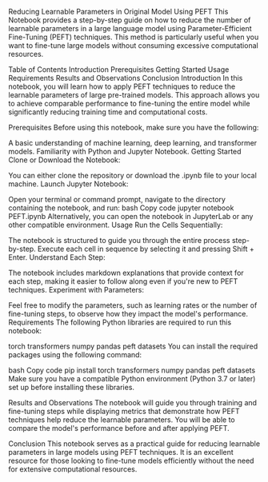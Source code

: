 Reducing Learnable Parameters in Original Model Using PEFT
This Notebook provides a step-by-step guide on how to reduce the number of learnable parameters in a large language model using Parameter-Efficient Fine-Tuning (PEFT) techniques. This method is particularly useful when you want to fine-tune large models without consuming excessive computational resources.

Table of Contents
     Introduction
     Prerequisites
     Getting Started
     Usage
     Requirements
     Results and Observations
     Conclusion
Introduction
In this notebook, you will learn how to apply PEFT techniques to reduce the learnable parameters of large pre-trained models. This approach allows you to achieve comparable performance to fine-tuning the entire model while significantly reducing training time and computational costs.

Prerequisites
Before using this notebook, make sure you have the following:

A basic understanding of machine learning, deep learning, and transformer models.
Familiarity with Python and Jupyter Notebook.
Getting Started
Clone or Download the Notebook:

You can either clone the repository or download the .ipynb file to your local machine.
Launch Jupyter Notebook:

Open your terminal or command prompt, navigate to the directory containing the notebook, and run:
bash
Copy code
jupyter notebook PEFT.ipynb
Alternatively, you can open the notebook in JupyterLab or any other compatible environment.
Usage
Run the Cells Sequentially:

The notebook is structured to guide you through the entire process step-by-step. Execute each cell in sequence by selecting it and pressing Shift + Enter.
Understand Each Step:

The notebook includes markdown explanations that provide context for each step, making it easier to follow along even if you're new to PEFT techniques.
Experiment with Parameters:

Feel free to modify the parameters, such as learning rates or the number of fine-tuning steps, to observe how they impact the model's performance.
Requirements
The following Python libraries are required to run this notebook:

torch
transformers
numpy
pandas
peft
datasets
You can install the required packages using the following command:

bash
Copy code
pip install torch transformers numpy pandas peft datasets
Make sure you have a compatible Python environment (Python 3.7 or later) set up before installing these libraries.

Results and Observations
The notebook will guide you through training and fine-tuning steps while displaying metrics that demonstrate how PEFT techniques help reduce the learnable parameters. You will be able to compare the model's performance before and after applying PEFT.

Conclusion
This notebook serves as a practical guide for reducing learnable parameters in large models using PEFT techniques. It is an excellent resource for those looking to fine-tune models efficiently without the need for extensive computational resources.
